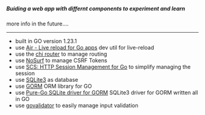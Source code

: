 ##### Buiding a web app with differnt components to experiment and learn

more info in the future....

---


- built in GO version 1.23.1
- use [Air - Live reload for Go apps](https://github.com/air-verse/air) dev util for live-reload
- use the [chi router](https://go-chi.io/#/) to manage routing
- use [NoSurf](https://github.com/justinas/nosurf) to manage CSRF Tokens
- use [SCS: HTTP Session Management for Go](https://github.com/alexedwards/scs) to simplify managing the session
- use [SQLite3](https://sqlite.org/) as database
- use [GORM](https://gorm.io/) ORM library for GO
- use [Pure-Go SQLite driver for GORM](https://github.com/glebarez/sqlite) SQLite3 driver for GORM written all in GO
- use [govalidator](https://github.com/asaskevich/govalidator) to easily manage input validation